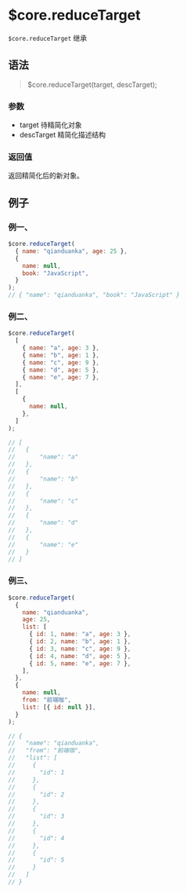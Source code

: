 # $core.reduceTarget

`$core.reduceTarget` 继承

## 语法

> $core.reduceTarget(target, descTarget);

### 参数

- target 待精简化对象
- descTarget 精简化描述结构

### 返回值

返回精简化后的新对象。

## 例子

### 例一、

```javascript
$core.reduceTarget(
  { name: "qianduanka", age: 25 },
  {
    name: null,
    book: "JavaScript",
  }
);
// { "name": "qianduanka", "book": "JavaScript" }
```

### 例二、

```javascript
$core.reduceTarget(
  [
    { name: "a", age: 3 },
    { name: "b", age: 1 },
    { name: "c", age: 9 },
    { name: "d", age: 5 },
    { name: "e", age: 7 },
  ],
  [
    {
      name: null,
    },
  ]
);

// [
//   {
//       "name": "a"
//   },
//   {
//       "name": "b"
//   },
//   {
//       "name": "c"
//   },
//   {
//       "name": "d"
//   },
//   {
//       "name": "e"
//   }
// ]
```

### 例三、

```javascript
$core.reduceTarget(
  {
    name: "qianduanka",
    age: 25,
    list: [
      { id: 1, name: "a", age: 3 },
      { id: 2, name: "b", age: 1 },
      { id: 3, name: "c", age: 9 },
      { id: 4, name: "d", age: 5 },
      { id: 5, name: "e", age: 7 },
    ],
  },
  {
    name: null,
    from: "前端咖",
    list: [{ id: null }],
  }
);

// {
//   "name": "qianduanka",
//   "from": "前端咖",
//   "list": [
//     {
//       "id": 1
//     },
//     {
//       "id": 2
//     },
//     {
//       "id": 3
//     },
//     {
//       "id": 4
//     },
//     {
//       "id": 5
//     }
//   ]
// }
```
